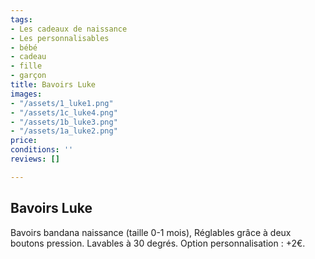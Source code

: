 ```yaml
---
tags:
- Les cadeaux de naissance
- Les personnalisables
- bébé
- cadeau
- fille
- garçon
title: Bavoirs Luke
images:
- "/assets/1_luke1.png"
- "/assets/1c_luke4.png"
- "/assets/1b_luke3.png"
- "/assets/1a_luke2.png"
price: 
conditions: ''
reviews: []

---
```

## Bavoirs Luke

Bavoirs bandana naissance (taille 0-1 mois), Réglables grâce à deux boutons pression. Lavables à 30 degrés. Option personnalisation : +2€.